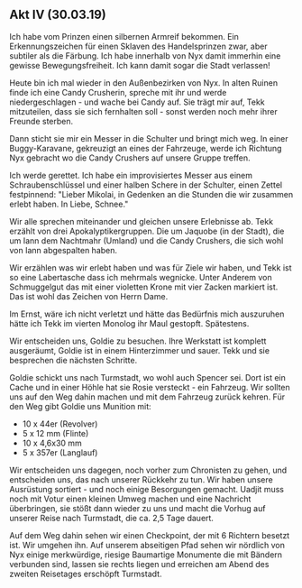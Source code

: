 ## Akt IV (30.03.19)

Ich habe vom Prinzen einen silbernen Armreif bekommen. Ein Erkennungszeichen für einen Sklaven des Handelsprinzen zwar, aber subtiler als die Färbung. Ich habe innerhalb von Nyx damit immerhin eine gewisse Bewegungsfreiheit. Ich kann damit sogar die Stadt verlassen!

Heute bin ich mal wieder in den Außenbezirken von Nyx. In alten Ruinen finde ich eine Candy Crusherin, spreche mit ihr und werde niedergeschlagen - und wache bei Candy auf. Sie trägt mir auf, Tekk mitzuteilen, dass sie sich fernhalten soll - sonst werden noch mehr ihrer Freunde sterben.

Dann sticht sie mir ein Messer in die Schulter und bringt mich weg. In einer Buggy-Karavane, gekreuzigt an eines der Fahrzeuge, werde ich Richtung Nyx gebracht wo die Candy Crushers auf unsere Gruppe treffen.

Ich werde gerettet. Ich habe ein improvisiertes Messer aus einem Schraubenschlüssel und einer halben Schere in der Schulter, einen Zettel festpinnend: "Lieber Mikolai, in Gedenken an die Stunden die wir zusammen erlebt haben. In Liebe, Schnee."

Wir alle sprechen miteinander und gleichen unsere Erlebnisse ab. Tekk erzählt von drei Apokalyptikergruppen. Die um Jaquobe (in der Stadt), die um Iann dem Nachtmahr (Umland) und die Candy Crushers, die sich wohl von Iann abgespalten haben.

Wir erzählen was wir erlebt haben und was für Ziele wir haben, und Tekk ist so eine Labertasche dass ich mehrmals wegnicke. Unter Anderem von Schmuggelgut das mit einer violetten Krone mit vier Zacken markiert ist. Das ist wohl das Zeichen von Herrn Dame.

Im Ernst, wäre ich nicht verletzt und hätte das Bedürfnis mich auszuruhen hätte ich Tekk im vierten Monolog ihr Maul gestopft. Spätestens.

Wir entscheiden uns, Goldie zu besuchen. Ihre Werkstatt ist komplett ausgeräumt, Goldie ist in einem Hinterzimmer und sauer. Tekk und sie besprechen die nächsten Schritte.

Goldie schickt uns nach Turmstadt, wo wohl auch Spencer sei. Dort ist ein Cache und in einer Höhle hat sie Rosie versteckt - ein Fahrzeug. Wir sollten uns auf den Weg dahin machen und mit dem Fahrzeug zurück kehren. Für den Weg gibt Goldie uns Munition mit:
- 10 x 44er (Revolver)
- 5 x 12 mm (Flinte)
- 10 x 4,6x30 mm
- 5 x 357er (Langlauf)

Wir entscheiden uns dagegen, noch vorher zum Chronisten zu gehen, und entscheiden uns, das nach unserer Rückkehr zu tun. Wir haben unsere Ausrüstung sortiert - und noch einige Besorgungen gemacht. Uadjit muss noch mit Votur einen kleinen Umweg machen und eine Nachricht überbringen, sie stößt dann wieder zu uns und macht die Vorhug auf unserer Reise nach Turmstadt, die ca. 2,5 Tage dauert.

Auf dem Weg dahin sehen wir einen Checkpoint, der mit 6 Richtern besetzt ist. Wir umgehen ihn. Auf unserem abseitigen Pfad sehen wir nördlich von Nyx einige merkwürdige, riesige Baumartige Monumente die mit Bändern verbunden sind, lassen sie rechts liegen und erreichen am Abend des zweiten Reisetages erschöpft Turmstadt.

